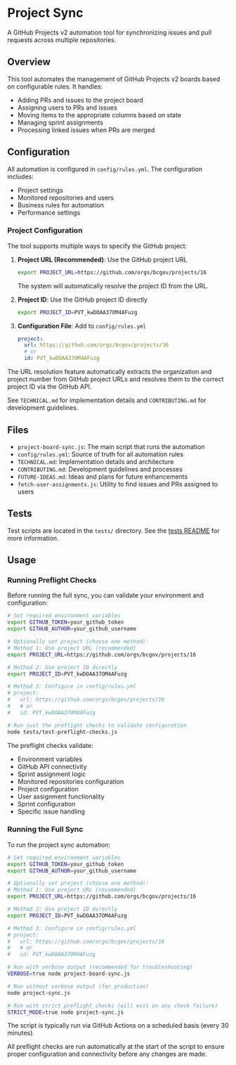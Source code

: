 # Project Sync

A GitHub Projects v2 automation tool for synchronizing issues and pull requests across multiple repositories.

## Overview

This tool automates the management of GitHub Projects v2 boards based on configurable rules. It handles:

- Adding PRs and issues to the project board
- Assigning users to PRs and issues
- Moving items to the appropriate columns based on state
- Managing sprint assignments
- Processing linked issues when PRs are merged

## Configuration

All automation is configured in `config/rules.yml`. The configuration includes:
- Project settings
- Monitored repositories and users
- Business rules for automation
- Performance settings

### Project Configuration

The tool supports multiple ways to specify the GitHub project:

1. **Project URL (Recommended)**: Use the GitHub project URL
   ```bash
   export PROJECT_URL=https://github.com/orgs/bcgov/projects/16
   ```
   The system will automatically resolve the project ID from the URL.

2. **Project ID**: Use the GitHub project ID directly
   ```bash
   export PROJECT_ID=PVT_kwDOAA37OM4AFuzg
   ```

3. **Configuration File**: Add to `config/rules.yml`
   ```yaml
   project:
     url: https://github.com/orgs/bcgov/projects/16
     # or
     id: PVT_kwDOAA37OM4AFuzg
   ```

The URL resolution feature automatically extracts the organization and project number from GitHub project URLs and resolves them to the correct project ID via the GitHub API.

See `TECHNICAL.md` for implementation details and `CONTRIBUTING.md` for development guidelines.

## Files

- `project-board-sync.js`: The main script that runs the automation
- `config/rules.yml`: Source of truth for all automation rules
- `TECHNICAL.md`: Implementation details and architecture
- `CONTRIBUTING.md`: Development guidelines and processes
- `FUTURE-IDEAS.md`: Ideas and plans for future enhancements
- `fetch-user-assignments.js`: Utility to find issues and PRs assigned to users

## Tests

Test scripts are located in the `tests/` directory. See the [tests README](tests/README.md) for more information.

## Usage

### Running Preflight Checks

Before running the full sync, you can validate your environment and configuration:

```bash
# Set required environment variables
export GITHUB_TOKEN=your_github_token
export GITHUB_AUTHOR=your_github_username

# Optionally set project (choose one method):
# Method 1: Use project URL (recommended)
export PROJECT_URL=https://github.com/orgs/bcgov/projects/16

# Method 2: Use project ID directly
export PROJECT_ID=PVT_kwDOAA37OM4AFuzg

# Method 3: Configure in config/rules.yml
# project:
#   url: https://github.com/orgs/bcgov/projects/16
#   # or
#   id: PVT_kwDOAA37OM4AFuzg

# Run just the preflight checks to validate configuration
node tests/test-preflight-checks.js
```

The preflight checks validate:
- Environment variables
- GitHub API connectivity
- Sprint assignment logic
- Monitored repositories configuration
- Project configuration
- User assignment functionality
- Sprint configuration
- Specific issue handling

### Running the Full Sync

To run the project sync automation:

```bash
# Set required environment variables
export GITHUB_TOKEN=your_github_token
export GITHUB_AUTHOR=your_github_username

# Optionally set project (choose one method):
# Method 1: Use project URL (recommended)
export PROJECT_URL=https://github.com/orgs/bcgov/projects/16

# Method 2: Use project ID directly
export PROJECT_ID=PVT_kwDOAA37OM4AFuzg

# Method 3: Configure in config/rules.yml
# project:
#   url: https://github.com/orgs/bcgov/projects/16
#   # or
#   id: PVT_kwDOAA37OM4AFuzg

# Run with verbose output (recommended for troubleshooting)
VERBOSE=true node project-board-sync.js

# Run without verbose output (for production)
node project-sync.js

# Run with strict preflight checks (will exit on any check failure)
STRICT_MODE=true node project-sync.js
```

The script is typically run via GitHub Actions on a scheduled basis (every 30 minutes).

All preflight checks are run automatically at the start of the script to ensure proper configuration and connectivity before any changes are made.
